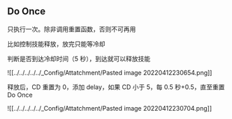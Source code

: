 ## Do Once

只执行一次。除非调用重置函数，否则不可再用

比如控制技能释放，放完只能等冷却

判断是否到达冷却时间（5 秒），到达就可以释放技能

![[../../../../../_Config/Attatchment/Pasted image 20220412230654.png]]

释放后，CD 重置为 0，添加 delay，如果 CD 小于 5，每 0.5 秒+0.5，直至重置 Do Once

![[../../../../../_Config/Attatchment/Pasted image 20220412230704.png]]